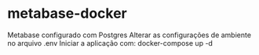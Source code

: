 # metabase-docker
Metabase configurado com Postgres
Alterar as configurações de ambiente no arquivo .env
Iniciar a aplicação com: docker-compose up -d
